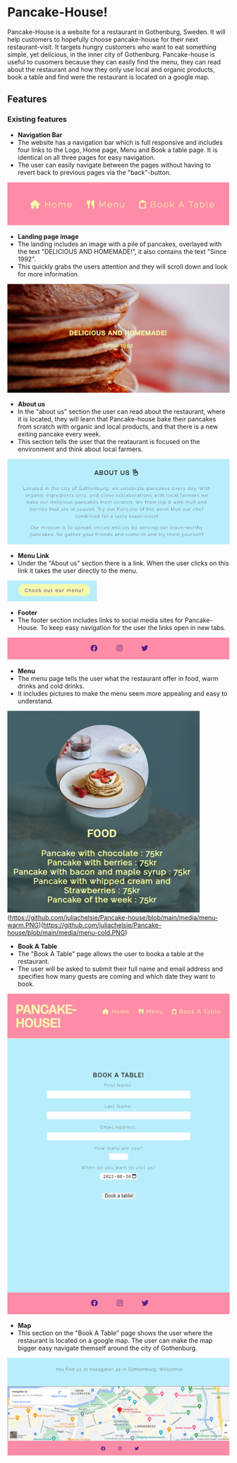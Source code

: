 # Pancake-House!

Pancake-House is a website for a restaurant in Gothenburg, Sweden. It will help customers to hopefully choose pancake-house for their next restaurant-visit. It targets hungry customers who want to eat something simple, yet delicious, in the inner city of Gothenburg. Pancake-house is useful to cusomers because they can easily find the menu, they can read about the restaurant and how they only use local and organic products, book a table and find were the restaurant is located on a google map. 

## Features

### Existing features

- __Navigation Bar__
- The website has a navigation bar which is full responsive and includes four links to the Logo, Home page, Menu and Book a table page. It is identical on all three pages for easy navigation.
- The user can easily navigate between the pages without having to revert back to previous pages via the "back"-button.
   
![Nav Bar](https://github.com/juliachelsie/Pancake-house/blob/main/media/nav-bar.PNG)

- __Landing page image__
- The landing includes an image with a pile of pancakes, overlayed with the text "DELICIOUS AND HOMEMADE!", it also contains the text "Since 1992".
- This quickly grabs the users attention and they will scroll down and look for more information. 
  
![Landing Page](https://github.com/juliachelsie/Pancake-house/blob/main/media/landing-page.PNG)
  
 - __About us__ 
 - In the "about us" section the user can read about the restaurant, where it is located, they will learn that Pancake-house bake their pancakes from scratch with organic and local products, and that there is a new exiting pancake every week. 
- This section tells the user that the reataurant is focused on the environment and think about local farmers. 
  
![About us](https://github.com/juliachelsie/Pancake-house/blob/main/media/about-us.PNG)

- __Menu Link__
- Under the "About us" section there is a link. When the user clicks on this link it takes the user directly to the menu.
  
![Menu Link](https://github.com/juliachelsie/Pancake-house/blob/main/media/menu-link.PNG)

- __Footer__
- The footer section includes links to social media sites for Pancake-House. To keep easy navigation for the user the links open in new tabs.

![Footer](https://github.com/juliachelsie/Pancake-house/blob/main/media/footer.PNG)

- __Menu__
- The menu page tells the user what the restaurant offer in food, warm drinks and cold drinks. 
- It includes pictures to make the menu seem more appealing and easy to understand.

![Menu](https://github.com/juliachelsie/Pancake-house/blob/main/media/menu-food.PNG)(https://github.com/juliachelsie/Pancake-house/blob/main/media/menu-warm.PNG)(https://github.com/juliachelsie/Pancake-house/blob/main/media/menu-cold.PNG)
  
- __Book A Table__
- The "Book A Table" page allows the user to booka a table at the restaurant. 
- The user will be asked to submit their full name and email address and specifies how many guests are coming and which date they want to book.
  
![Book A Table](https://github.com/juliachelsie/Pancake-house/blob/main/media/book-a-table.PNG)

- __Map__
- This section on the "Book A Table" page shows the user where the restaurant is located on a google map. The user can make the map bigger easy navigate themself around the city of Gothenburg.

![Map](https://github.com/juliachelsie/Pancake-house/blob/main/media/map.PNG)
